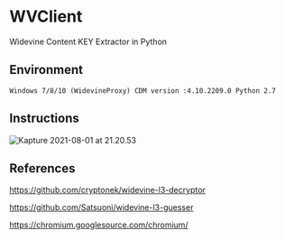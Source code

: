 # WVClient

Widevine Content KEY Extractor in Python

## Environment

`Windows 7/8/10 (WidevineProxy)
CDM version :4.10.2209.0
Python 2.7`

## Instructions

![Kapture 2021-08-01 at 21.20.53](1.gif)

## References

https://github.com/cryptonek/widevine-l3-decryptor

https://github.com/Satsuoni/widevine-l3-guesser

https://chromium.googlesource.com/chromium/

